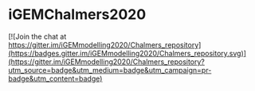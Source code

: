 # iGEMChalmers2020

[![Join the chat at https://gitter.im/iGEMmodelling2020/Chalmers_repository](https://badges.gitter.im/iGEMmodelling2020/Chalmers_repository.svg)](https://gitter.im/iGEMmodelling2020/Chalmers_repository?utm_source=badge&utm_medium=badge&utm_campaign=pr-badge&utm_content=badge)